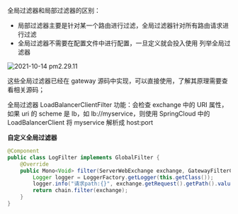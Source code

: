 全局过滤器和局部过滤器的区别：

- 局部过滤器主要是针对某一个路由进行过滤，全局过滤器针对所有路由请求进行过滤
- 全局过滤器不需要在配置文件中进行配置，一旦定义就会投入使用
  列举全局过滤器

![2021-10-14 pm2.29.11](https://muyids.oss-cn-beijing.aliyuncs.com/2021-10-14%20pm2.29.11.png)

这些全局过滤器已经在 gateway 源码中实现，可以直接使用，了解其原理需要查看相关源码；

全局过滤器 LoadBalancerClientFilter 功能：会检查 exchange 中的 URI 属性，如果 uri 的 scheme 是 lb，如 lb://myservice，则使用 SpringCloud 中的 LoadBalancerClient 将 myservice 解析成 host:port

**自定义全局过滤器**

```java
@Component
public class LogFilter implements GlobalFilter {
    @Override
    public Mono<Void> filter(ServerWebExchange exchange, GatewayFilterChain chain) {
        Logger logger = LoggerFactory.getLogger(this.getClass());
        logger.info("请求path:{}", exchange.getRequest().getPath().value());
        return chain.filter(exchange);
    }
}
```
